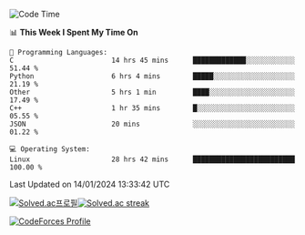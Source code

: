 
<!--START_SECTION:waka-->
![Code Time](http://img.shields.io/badge/Code%20Time-3%2C160%20hrs%204%20mins-blue)

📊 **This Week I Spent My Time On** 

```text
💬 Programming Languages: 
C                        14 hrs 45 mins      █████████████░░░░░░░░░░░░   51.44 % 
Python                   6 hrs 4 mins        █████░░░░░░░░░░░░░░░░░░░░   21.19 % 
Other                    5 hrs 1 min         ████░░░░░░░░░░░░░░░░░░░░░   17.49 % 
C++                      1 hr 35 mins        █░░░░░░░░░░░░░░░░░░░░░░░░   05.55 % 
JSON                     20 mins             ░░░░░░░░░░░░░░░░░░░░░░░░░   01.22 % 

💻 Operating System: 
Linux                    28 hrs 42 mins      █████████████████████████   100.00 % 
```


 Last Updated on 14/01/2024 13:33:42 UTC
<!--END_SECTION:waka-->


[![Solved.ac프로필](http://mazassumnida.wtf/api/generate_badge?boj=hckim96)](https://solved.ac/hckim96)[![Solved.ac streak](http://mazandi.herokuapp.com/api?handle=hckim96&theme=dark)](https://solved.ac/hckim96)


[![CodeForces Profile](https://cf.leed.at?id=hckim96)](https://codeforces.com/profile/hckim96)


